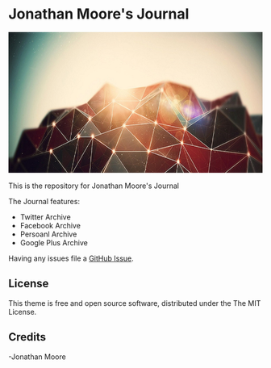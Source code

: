 # Jonathan Moore's Journal
![](./journal.jpg)

This is the repository for Jonathan Moore's Journal

The Journal features:

- Twitter Archive
- Facebook Archive
- Persoanl Archive
- Google Plus Archive


Having any issues file a [GitHub Issue](https://github.com/jdm7dv/journal/issues/new).

## License

This theme is free and open source software, distributed under the The MIT License.

## Credits

-Jonathan Moore
